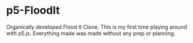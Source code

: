 # p5-FloodIt
Organically developed Flood It Clone. This is my first time playing around with p5.js. Everything made was made without any prep or planning.
